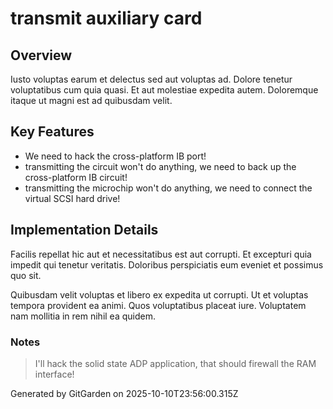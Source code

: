 # transmit auxiliary card

## Overview
Iusto voluptas earum et delectus sed aut voluptas ad. Dolore tenetur voluptatibus cum quia quasi. Et aut molestiae expedita autem. Doloremque itaque ut magni est ad quibusdam velit.

## Key Features
- We need to hack the cross-platform IB port!
- transmitting the circuit won't do anything, we need to back up the cross-platform IB circuit!
- transmitting the microchip won't do anything, we need to connect the virtual SCSI hard drive!

## Implementation Details
Facilis repellat hic aut et necessitatibus est aut corrupti. Et excepturi quia impedit qui tenetur veritatis. Doloribus perspiciatis eum eveniet et possimus quo sit.
 Quibusdam velit voluptas et libero ex expedita ut corrupti. Ut et voluptas tempora provident ea animi. Quos voluptatibus placeat iure. Voluptatem nam mollitia in rem nihil ea quidem.

### Notes
> I'll hack the solid state ADP application, that should firewall the RAM interface!

Generated by GitGarden on 2025-10-10T23:56:00.315Z
